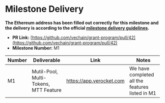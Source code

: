 # Milestone Delivery

**The Ethereum address has been filled out correctly for this milestone and the delivery is according to the official [milestone delivery guidelines](../).**  

* **PR Link:** [https://github.com/vechain/grant-program/pull/42](https://github.com/vechain/grant-program/pull/42)
* **Milestone Number:** M1

| Number |              Deliverable              |           Link           |                      Notes                      |
| ------ | ------------------------------------- | ------------------------ | ----------------------------------------------- |
| M1     | Mutil-Pool, Multi-Tokens, MTT Feature | https://app.verocket.com | We have completed all the features listed in M1 |
